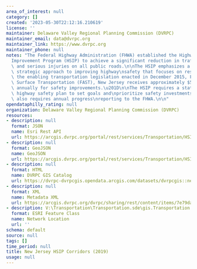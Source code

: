 ```yaml
---
area_of_interest: null
category: []
created: '2023-05-30T22:12:16.210619'
license: ''
maintainer: Delaware Valley Regional Planning Commission (DVRPC)
maintainer_email: data@dvrpc.org
maintainer_link: https://www.dvrpc.org
maintainer_phone: null
notes: "The Federal Highway Administration (FHWA) established the Highway Safety\n\
  Improvement Program (HSIP) to achieve a significant reduction in traffic\nfatalities\
  \ and serious injuries on all public roads.\n\nThe HSIP emphasizes a data-driven,\
  \ strategic approach to improving highway\nsafety that focuses on results.\n\nUnder\
  \ the enabling transportation legislation enacted in December 2015, Fixing\nAmerica's\
  \ Surface Transportation (FAST), New Jersey receives approximately $57\nmillion\
  \ annually for safety improvements.\u201D\n\nThe HSIP requires a statewide strategic\
  \ highway safety plan to set goals and\nprioritize safety investments. The HSIP\
  \ also requires annual progress\nreporting to the FHWA.\n\n"
opendataphilly_rating: null
organization: Delaware Valley Regional Planning Commission (DVRPC)
resources:
- description: null
  format: JSON
  name: Esri Rest API
  url: https://arcgis.dvrpc.org/portal/rest/services/Transportation/HSIP_Corridor_2019/FeatureServer/0
- description: null
  format: GeoJSON
  name: GeoJSON
  url: https://arcgis.dvrpc.org/portal/rest/services/Transportation/HSIP_Corridor_2019/FeatureServer/0/query?where=1=1&outsr=4326&outfields=*&f=geojson
- description: null
  format: HTML
  name: DVRPC GIS Catalog
  url: https://dvrpc-dvrpcgis.opendata.arcgis.com/datasets/dvrpcgis::new-jersey-hsip-corridors-2019
- description: null
  format: XML
  name: Metadata XML
  url: https://arcgis.dvrpc.org/dvrpc/sharing/rest/content/items/7e79daa1484c45c38b67869de1053ef9/info/metadata/metadata.xml?format=default
- description: V:\Transportation\Transportation.sde\gis.Transportation.HSIP_Corridor_2019
  format: ESRI Feature Class
  name: Network Location
  url: ''
schema: default
source: null
tags: []
time_period: null
title: New Jersey HSIP Corridors (2019)
usage: null
---
```

